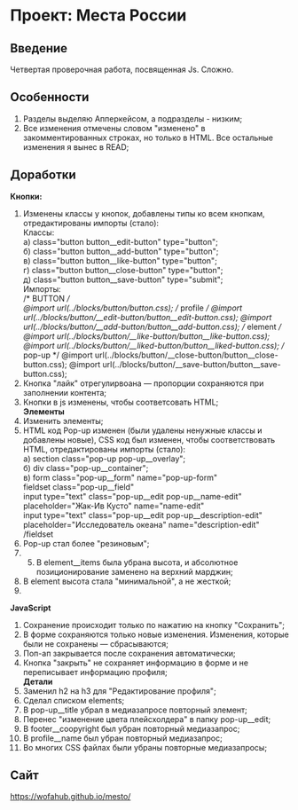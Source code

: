 # Проект: Места России

## Введение  
Четвертая проверочная работа, посвященная Js. Сложно.
## Особенности  
1. Разделы выделяю Апперкейсом, а подразделы - низким;  
2. Все изменения отмечены словом "изменено" в закомментированных строках, но только в HTML. Все остальные изменения я вынес в READ;  
## Доработки  
**Кнопки:**  
1. Изменены классы у кнопок, добавлены типы ко всем кнопкам, отредактированы импорты (стало):  
Классы:  
а) class="button button__edit-button" type="button";  
б) class="button button__add-button" type="button";  
в) class="button button__like-button" type="button";  
г) class="button button__close-button" type="button";  
д) class="button button__save-button" type="submit";  
Импорты:  
/* BUTTON */  
@import url(../blocks/button/button.css);
/* profile */
@import url(../blocks/button/__edit-button/button__edit-button.css);
@import url(../blocks/button/__add-button/button__add-button.css);
/* element */
@import url(../blocks/button/__like-button/button__like-button.css);
@import url(../blocks/button/__liked-button/button__liked-button.css);
/* pop-up */
@import url(../blocks/button/__close-button/button__close-button.css);
@import url(../blocks/button/__save-button/button__save-button.css);  
2. Кнопка "лайк" отрегулирвоана — пропорции сохраняются при заполнении контента;  
3. Кнопки в js изменены, чтобы соответсовать HTML;  
**Элементы**  
1. Изменить элементы;  
2. HTML код Pop-up изменен (были удалены ненужные классы и добавлены новые), CSS код был изменен, чтобы соответствовать HTML, отредактированы импорты (стало):  
а) section class="pop-up pop-up__overlay";  
б) div class="pop-up__container";  
в) form class="pop-up__form" name="pop-up-form"  
   fieldset class="pop-up__field"  
   input type="text" class="pop-up__edit pop-up__name-edit" placeholder="Жак-Ив Кусто" name="name-edit"  
   input type="text" class="pop-up__edit pop-up__description-edit" placeholder="Исследователь океана" name="description-edit"  
   /fieldset  
3. Pop-up стал более "резиновым";  
4. 5. В element__items была убрана высота, и абсолютное позиционирование заменено на верхний марджин;  
5. В element высота стала "минимальной", а не жесткой;  
6. 
**JavaScript**  
1. Сохранение происходит только по нажатию на кнопку "Сохранить";  
2. В форме сохраняются только новые изменения. Изменения, которые были не сохранены — сбрасываются;  
3. Поп-ап закрывается после сохранения автоматически;  
4. Кнопка "закрыть" не сохраняет информацию в форме и не переписывает информацию профиля;  
**Детали**  
1. Заменил h2 на h3 для "Редактирование профиля";  
2. Сделал списком elements;  
3. В pop-up__title убрал в медиазапросе повторный элемент;  
4. Перенес "изменение цвета плейсхолдера" в папку pop-up__edit;  
5. В footer__coopyright был убран повторный медиазапрос;  
6. В profile__name был убран повторный медиазапрос;  
7. Во многих СSS файлах были убраны повторные медиазапросы;  
## Сайт  
https://wofahub.github.io/mesto/